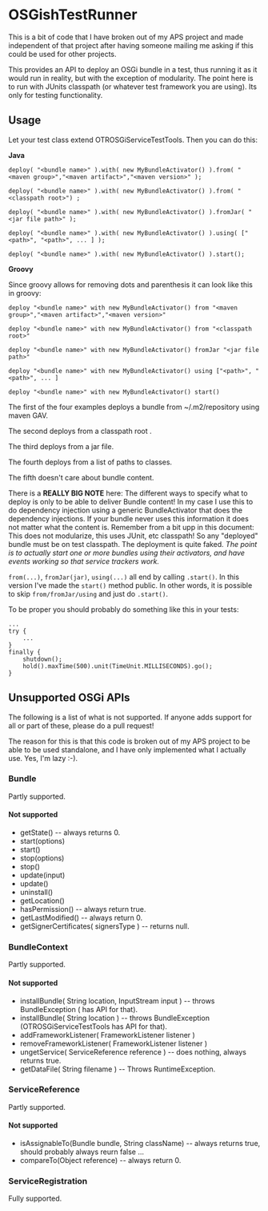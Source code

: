 # OSGishTestRunner

This is a bit of code that I have broken out of my APS project and made independent of that project after having someone mailing me asking if this could be used for other projects.

This provides an API to deploy an OSGi bundle in a test, thus running it as it would run in reality, but with the exception of modularity. The point here is to run with JUnits classpath (or whatever test framework you are using). Its only for testing functionality.

## Usage

Let your test class extend OTROSGiServiceTestTools. Then you can do this:

__Java__

    deploy( "<bundle name>" ).with( new MyBundleActivator() ).from( "<maven group>","<maven artifact>","<maven version>" );
 
    deploy( "<bundle name>" ).with( new MyBundleActivator() ).from( "<classpath root>") ;
 
    deploy( "<bundle name>" ).with( new MyBundleActivator() ).fromJar( "<jar file path>" );
    
    deploy( "<bundle name>" ).with( new MyBundleActivator() ).using( ["<path>", "<path>", ... ] );
    
    deploy( "<bundle name>" ).with( new MyBundleActivator() ).start();

__Groovy__

Since groovy allows for removing dots and parenthesis it can look like this in groovy:

    deploy "<bundle name>" with new MyBundleActivator() from "<maven group>","<maven artifact>","<maven version>"
 
    deploy "<bundle name>" with new MyBundleActivator() from "<classpath root>"
 
    deploy "<bundle name>" with new MyBundleActivator() fromJar "<jar file path>"
    
    deploy "<bundle name>" with new MyBundleActivator() using ["<path>", "<path>", ... ]
    
    deploy "<bundle name>" with new MyBundleActivator() start()

The first  of the four examples deploys a bundle from ~/.m2/repository using maven GAV.

The second deploys from a classpath root .

The third deploys from a jar file.

The fourth deploys from a list of paths to classes.

The fifth doesn't care about bundle content.

There is a **REALLY BIG NOTE** here: The different ways to specify what to deploy is only to be able to deliver Bundle content!  In my case I use this to do dependency injection using a generic BundleActivator that does the dependency injections. If your bundle never uses this information it does not matter what the content is.  Remember from a bit upp in this document: This does not modularize, this uses JUnit, etc classpath! So any "deployed" bundle must be on test classpath.  The deployment is quite faked. _The point is to actually start one or more bundles using their activators, and have events working so that service trackers work._

`from(...)`, `fromJar(jar)`, `using(...)` all end by calling `.start()`. In this version I've made the `start()` method public. In other words, it is possible to skip `from/fromJar/using` and just do `.start()`.

To be proper you should probably do something like this in your tests:

    ...
    try {
        ...
    } 
    finally {
        shutdown();
        hold().maxTime(500).unit(TimeUnit.MILLISECONDS).go();
    }

## Unsupported OSGi APIs

The following is a list of what is not supported. If anyone adds support for all or part of these, please do a pull request!

The reason for this is that this code is broken out of my APS project to be able to be used standalone, and I have only implemented what I actually use. Yes, I'm lazy :-).

### Bundle

Partly supported.

#### Not supported

- getState() -- always returns 0.
- start(options)
- start()
- stop(options)
- stop()
- update(input)
- update()
- uninstall()
- getLocation()
- hasPermission() -- always return true.
- getLastModified() -- always return 0.
- getSignerCertificates( signersType ) -- returns null.

### BundleContext

Partly supported.

#### Not supported

- installBundle( String location, InputStream input ) -- throws BundleException ( has API for that).
- installBundle( String location ) -- throws BundleException (OTROSGiServiceTestTools  has API for that).
- addFrameworkListener( FrameworkListener listener )
- removeFrameworkListener( FrameworkListener listener )
- ungetService( ServiceReference reference ) -- does nothing, always returns true.
- getDataFile( String filename ) -- Throws RuntimeException.

### ServiceReference

Partly supported.

#### Not supported

- isAssignableTo(Bundle bundle, String className) -- always returns true, should probably always reurn false ...
- compareTo(Object reference) -- always return 0.

### ServiceRegistration

Fully supported.
